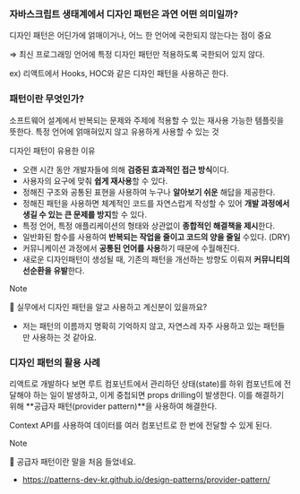 ### 자바스크립트 생태계에서 디자인 패턴은 과연 어떤 의미일까?

디자인 패턴은 어딘가에 얽매이거나, 어느 한 언어에 국한되지 않는다는 점이 중요

⇒ 최신 프로그래밍 언어에 특정 디자인 패턴만 적용하도록 국한되어 있지 않다.

ex) 리액트에서 Hooks, HOC와 같은 디자인 패턴을 사용하곤 한다.

### 패턴이란 무엇인가?

소프트웨어 설계에서 반복되는 문제와 주제에 적용할 수 있는 재사용 가능한 템플릿을 뜻한다. 특정 언어에 얽매혀있지 않고 유용하게 사용할 수 있는 것

디자인 패턴이 유용한 이유

- 오랜 시간 동안 개발자들에 의해 **검증된 효과적인 접근 방식**이다.
- 사용자의 요구에 맞춰 **쉽게 재사용**할 수 있다.
- 정해진 구조와 공통된 표현을 사용하여 누구나 **알아보기 쉬운** 해답을 제공한다.
- 정해진 패턴을 사용하면 체계적인 코드를 자연스럽게 작성할 수 있어 **개발 과정에서 생길 수 있는 큰 문제를 방지**할 수 있다.
- 특정 언어, 특정 애플리케이션의 형태와 상관없이 **종합적인 해결책을 제시**한다.
- 일반화된 함수를 사용하여 **반복되는 작업을 줄이고 코드의 양을 줄일** 수있다. (DRY)
- 커뮤니케이션 과정에서 **공통된 언어를 사용**하기 때문에 수월해진다.
- 새로운 디자인패턴이 생성될 때, 기존의 패턴을 개선하는 방향도 이뤄져 **커뮤니티의 선순환을 유발**한다.

> [!NOTE]
> 🤔 실무에서 디자인 패턴을 알고 사용하고 계신분이 있을까요?
>
> - 저는 패턴의 이름까지 명확히 기억하지 않고, 자연스레 자주 사용하고 있는 패턴들만 사용하는 것 같아요.

### 디자인 패턴의 활용 사례

리액트로 개발하다 보면 루트 컴포넌트에서 관리하던 상태(state)를 하위 컴포넌트에 전달해야 하는 일이 발생하고, 이게 중첩되면 props drilling이 발생한다. 이를 해결하기 위해 **공급자 패턴(provider pattern)**을 사용하여 해결한다.

Context API를 사용하여 데이터를 여러 컴포넌트로 한 번에 전달할 수 있게 된다.

> [!NOTE]
> 🤔 공급자 패턴이란 말을 처음 들었네요.
>
> - https://patterns-dev-kr.github.io/design-patterns/provider-pattern/
